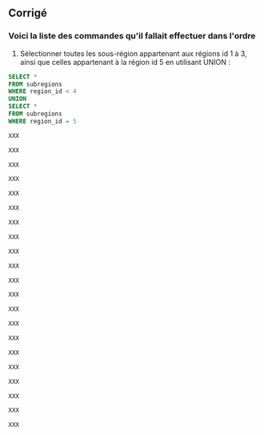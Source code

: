 ## Corrigé

### Voici la liste des commandes qu'il fallait effectuer dans l'ordre

1. Sélectionner toutes les sous-région appartenant aux régions id 1 à 3, ainsi que celles appartenant à la région id 5 en utilisant UNION :
```sql
SELECT *
FROM subregions
WHERE region_id < 4
UNION
SELECT *
FROM subregions
WHERE region_id = 5
```


```sql
XXX
```


```sql
XXX
```


```sql
XXX
```


```sql
XXX
```


```sql
XXX
```


```sql
XXX
```


```sql
XXX
```


```sql
XXX
```


```sql
XXX
```


```sql
XXX
```


```sql
XXX
```


```sql
XXX
```


```sql
XXX
```


```sql
XXX
```


```sql
XXX
```


```sql
XXX
```


```sql
XXX
```


```sql
XXX
```


```sql
XXX
```


```sql
XXX
```


```sql
XXX
```
